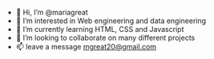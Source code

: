 - 👋 Hi, I’m @mariagreat
- 👀 I’m interested in Web engineering and data engineering
- 🌱 I’m currently learning HTML, CSS and Javascript
- 💞️ I’m looking to collaborate on many different projects
- 📫 leave a message mgreat20@gmail.com

<!---
mariagreat/mariagreat is a ✨ special ✨ repository because its `README.md` (this file) appears on your GitHub profile.
You can click the Preview link to take a look at your changes.
--->
